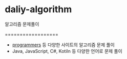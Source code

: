 # daliy-algorithm
알고리즘 문제풀이

==================
- [programmers](https://programmers.co.kr/) 등 다양한 사이트의 알고리즘 문제 풀이
- Java, JavaScript, C#, Kotiln 등 다양한 언어로 문제 풀이
